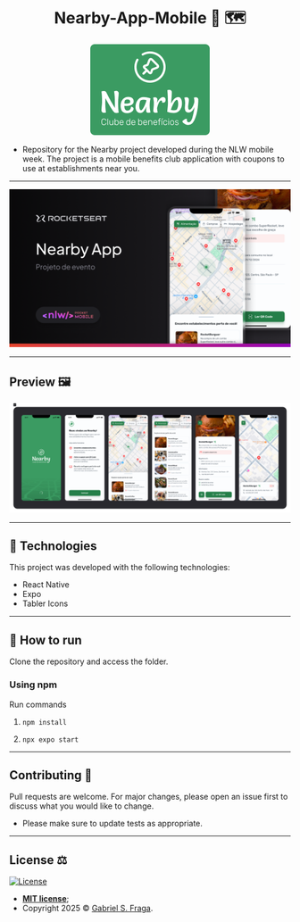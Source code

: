 <h1 align="center"> Nearby-App-Mobile 📱 🗺️ </h1>

<p align="center">
  <img alt="Logo_Nearby" src="assetes-md/Logo_Text.png" />
</p>

- Repository for the Nearby project developed during the NLW mobile week. The project is a mobile benefits club application with coupons to use at establishments near you.

---

<p align="center">
  <img alt="Thumbnail" src="assetes-md/Thumbnail.png" />
</p>

---


## Preview 🖼️

<p align="center">
  <img alt="Telas_Aplicacao" src="assetes-md/project.png" />
</p>

---

## 🧪 Technologies

This project was developed with the following technologies:

- React Native
- Expo
- Tabler Icons

---

## 🚀 How to run

Clone the repository and access the folder.

### Using npm

Run commands

1) ```npm install```

2) ```npx expo start```

---

## Contributing 🤝

Pull requests are welcome. For major changes, please open an issue first to discuss what you would like to change.

- Please make sure to update tests as appropriate.

---

## License ⚖️

[![License](http://img.shields.io/:license-mit-green.svg?style=flat-square)](http://badges.mit-license.org)

- **[MIT license](https://github.com/GabrielFraga962/Project-NLW-InOrbit/blob/main/LICENSE)**;
- Copyright 2025 © <a href="https://github.com/GabrielFraga962" target="_blank">Gabriel S. Fraga</a>.
